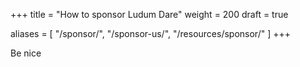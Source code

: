 +++
title = "How to sponsor Ludum Dare"
weight = 200
draft = true

aliases = [
    "/sponsor/",
    "/sponsor-us/",
    "/resources/sponsor/"
]
+++

Be nice
